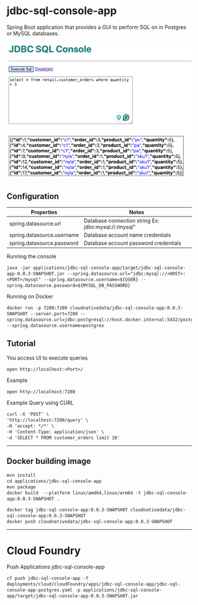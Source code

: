 # jdbc-sql-console-app


Spring Boot application that provides a GUI to perform SQL on in Postgres or MySQL databases.


![UI](docs/img/img.png)


## Configuration


| Properties                 | Notes                                                             |
|----------------------------|-------------------------------------------------------------------|
| spring.datasource.url      | Database connection string  Ex: jdbc:mysql://<HOST>:<PORT>/mysql" |
| spring.datasource.username | Database account name credentials                                 |
| spring.datasource.password | Database account password credentials                             |



Running the console

```shell
java -jar applications/jdbc-sql-console-app/target/jdbc-sql-console-app-0.0.3-SNAPSHOT.jar --spring.datasource.url="jdbc:mysql://<HOST>:<PORT>/mysql" --spring.datasource.username=${USER} --spring.datasource.password=${MYSQL_DB_PASSWORD}
```

Running on Docker

```properties
docker run -p 7280:7280 cloudnativedata/jdbc-sql-console-app:0.0.3-SNAPSHOT --server.port=7280 --spring.datasource.url=jdbc:postgresql://host.docker.internal:5432/postgres --spring.datasource.username=postgres
```


## Tutorial 

You access UI to execute queries

```shell
open http://localhost:<Port>/
```

Example
```shell
open http://localhost:7280
```

Example Query using CURL

```shell
curl -X 'POST' \
'http://localhost:7280/query' \
-H 'accept: */*' \
-H 'Content-Type: application/json' \
-d 'SELECT * FROM customer_orders limit 10'
```

-----------------------------------------------------------
## Docker building image

```shell
mvn install
cd applications/jdbc-sql-console-app
mvn package
docker build  --platform linux/amd64,linux/arm64 -t jdbc-sql-console-app:0.0.3-SNAPSHOT .
```

```shell
docker tag jdbc-sql-console-app:0.0.3-SNAPSHOT cloudnativedata/jdbc-sql-console-app:0.0.3-SNAPSHOT
docker push cloudnativedata/jdbc-sql-console-app:0.0.3-SNAPSHOT
```

------------------------------------------------------------

# Cloud Foundry


Push Applications
jdbc-sql-console-app
```shell
cf push jdbc-sql-console-app -f deployments/cloud/cloudFoundry/apps/jdbc-sql-console-app/jdbc-sql-console-app-postgres.yaml -p applications/jdbc-sql-console-app/target/jdbc-sql-console-app-0.0.3-SNAPSHOT.jar
```
